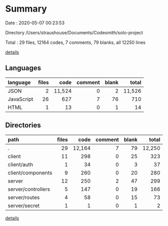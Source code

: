 # Summary

Date : 2020-05-07 00:23:53

Directory /Users/straushouse/Documents/Codesmith/solo-project

Total : 29 files,  12164 codes, 7 comments, 79 blanks, all 12250 lines

[details](details.md)

## Languages
| language | files | code | comment | blank | total |
| :--- | ---: | ---: | ---: | ---: | ---: |
| JSON | 2 | 11,524 | 0 | 2 | 11,526 |
| JavaScript | 26 | 627 | 7 | 76 | 710 |
| HTML | 1 | 13 | 0 | 1 | 14 |

## Directories
| path | files | code | comment | blank | total |
| :--- | ---: | ---: | ---: | ---: | ---: |
| . | 29 | 12,164 | 7 | 79 | 12,250 |
| client | 11 | 298 | 0 | 25 | 323 |
| client/auth | 1 | 34 | 0 | 3 | 37 |
| client/components | 9 | 260 | 0 | 20 | 280 |
| server | 12 | 250 | 2 | 47 | 299 |
| server/controllers | 5 | 147 | 0 | 19 | 166 |
| server/routes | 4 | 58 | 0 | 15 | 73 |
| server/secret | 1 | 1 | 0 | 1 | 2 |

[details](details.md)